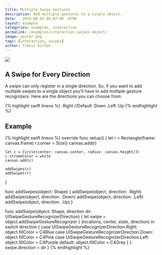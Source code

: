 ```yaml
---
title: Multiple Swipe Gestures
description: Add multiple gestures to a single object.
date:   2016-06-03 00:07:00 -0700
layout: example
categories: examples, interaction
permalink: /examples/interaction-swipes-object/
image: poster.png
tags: [interaction, swipes]
author: Travis Kirton
---
```

![](swipes-object.png)

## A Swipe for Every Direction
A swipe can only register in a single direction. So, if you want to add multiple swipes to a single object you'll have to add multiple gesture recognizers. Here are the directions you can choose from:

{% highlight swift lineos %}
.Right //Default
.Down
.Left
.Up
{% endhighlight %}

## Example
{% highlight swift lineos %}
override func setup() {
    let r = Rectangle(frame: canvas.frame)
    r.corner = Size()
    canvas.add(r)

    let c = Circle(center: canvas.center, radius: canvas.height/3)
    c.strokeColor = white
    canvas.add(c)

    addSwipes(c)
    addSwipes(r)
}

func addSwipes(object: Shape) {
    addSwipe(object, direction: .Right)
    addSwipe(object, direction: .Down)
    addSwipe(object, direction: .Left)
    addSwipe(object, direction: .Up)
}

func addSwipe(object: Shape, direction dir: UISwipeGestureRecognizerDirection) {
    let swipe = object.addSwipeGestureRecognizer { (locations, center, state, direction) in
        switch direction {
        case UISwipeGestureRecognizerDirection.Right:
            object.fillColor = C4Blue
        case UISwipeGestureRecognizerDirection.Down:
            object.fillColor = C4Pink
        case UISwipeGestureRecognizerDirection.Left:
            object.fillColor = C4Purple
        default:
            object.fillColor = C4Grey
        }
    }
    swipe.direction = dir
}
{% endhighlight %}
